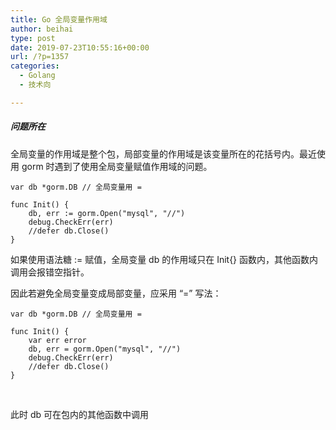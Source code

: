 ```yaml
---
title: Go 全局变量作用域
author: beihai
type: post
date: 2019-07-23T10:55:16+00:00
url: /?p=1357
categories:
  - Golang
  - 技术向

---
```

##### 问题所在

<span>全局变量的作用域是整个包，局部变量的作用域是该变量所在的花括号内。最近使用 gorm 时遇到了使用全局变量赋值作用域的问题。</span>

<pre class="pure-highlightjs"><code class="null">var db *gorm.DB // 全局变量用 =

func Init() {
	db, err := gorm.Open("mysql", "//")
	debug.CheckErr(err)
	//defer db.Close()
}
</code></pre>

如果使用语法糖 := 赋值，全局变量 db 的作用域只在 Init{} 函数内，其他函数内调用会报错空指针。

因此若避免全局变量变成局部变量，应采用 “=&#8221; 写法：

<pre class="pure-highlightjs"><code class="null">var db *gorm.DB // 全局变量用 =

func Init() {
	var err error
	db, err = gorm.Open("mysql", "//")
	debug.CheckErr(err)
	//defer db.Close()
}
</code></pre>

&nbsp;

此时 db 可在包内的其他函数中调用
